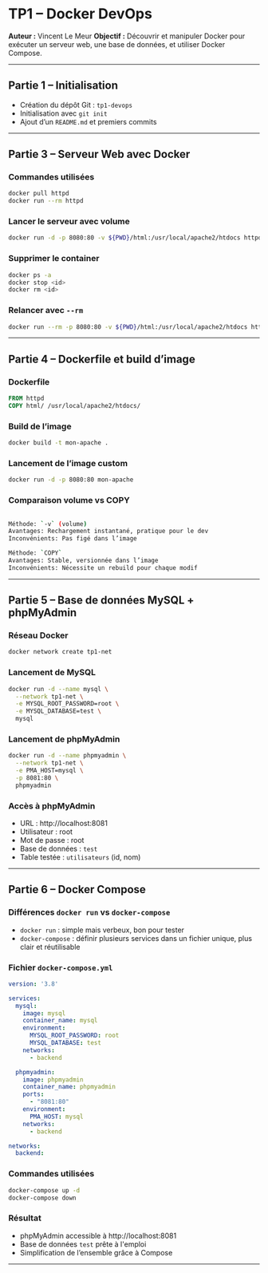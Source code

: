 ﻿# TP1 – Docker DevOps

**Auteur :** Vincent Le Meur
**Objectif :** Découvrir et manipuler Docker pour exécuter un serveur web, une base de données, et utiliser Docker Compose.

---

## Partie 1 – Initialisation

- Création du dépôt Git : `tp1-devops`
- Initialisation avec `git init`
- Ajout d’un `README.md` et premiers commits

---

## Partie 3 – Serveur Web avec Docker

### Commandes utilisées

```bash
docker pull httpd
docker run --rm httpd
```

### Lancer le serveur avec volume

```bash
docker run -d -p 8080:80 -v ${PWD}/html:/usr/local/apache2/htdocs httpd
```

### Supprimer le container

```bash
docker ps -a
docker stop <id>
docker rm <id>
```

### Relancer avec `--rm`

```bash
docker run --rm -p 8080:80 -v ${PWD}/html:/usr/local/apache2/htdocs httpd
```

---

## Partie 4 – Dockerfile et build d’image

### Dockerfile

```Dockerfile
FROM httpd
COPY html/ /usr/local/apache2/htdocs/
```

### Build de l’image

```bash
docker build -t mon-apache .
```

### Lancement de l’image custom

```bash
docker run -d -p 8080:80 mon-apache
```

### Comparaison volume vs COPY

```bash

Méthode: `-v` (volume) 
Avantages: Rechargement instantané, pratique pour le dev
Inconvénients: Pas figé dans l’image 
```

```bash
Méthode: `COPY` 
Avantages: Stable, versionnée dans l’image 
Inconvénients: Nécessite un rebuild pour chaque modif 
```

---

## Partie 5 – Base de données MySQL + phpMyAdmin

### Réseau Docker

```bash
docker network create tp1-net
```

### Lancement de MySQL

```bash
docker run -d --name mysql \
  --network tp1-net \
  -e MYSQL_ROOT_PASSWORD=root \
  -e MYSQL_DATABASE=test \
  mysql
```

### Lancement de phpMyAdmin

```bash
docker run -d --name phpmyadmin \
  --network tp1-net \
  -e PMA_HOST=mysql \
  -p 8081:80 \
  phpmyadmin
```

### Accès à phpMyAdmin

- URL : http://localhost:8081
- Utilisateur : root
- Mot de passe : root
- Base de données : `test`
- Table testée : `utilisateurs` (id, nom)

---

## Partie 6 – Docker Compose

### Différences `docker run` vs `docker-compose`

- `docker run` : simple mais verbeux, bon pour tester
- `docker-compose` : définir plusieurs services dans un fichier unique, plus clair et réutilisable

### Fichier `docker-compose.yml`

```yaml
version: '3.8'

services:
  mysql:
    image: mysql
    container_name: mysql
    environment:
      MYSQL_ROOT_PASSWORD: root
      MYSQL_DATABASE: test
    networks:
      - backend

  phpmyadmin:
    image: phpmyadmin
    container_name: phpmyadmin
    ports:
      - "8081:80"
    environment:
      PMA_HOST: mysql
    networks:
      - backend

networks:
  backend:
```

### Commandes utilisées

```bash
docker-compose up -d
docker-compose down
```

### Résultat

- phpMyAdmin accessible à http://localhost:8081
- Base de données `test` prête à l'emploi
- Simplification de l’ensemble grâce à Compose

---


